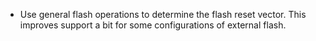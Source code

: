 - Use general flash operations to determine the flash reset vector. This
  improves support a bit for some configurations of external flash.
